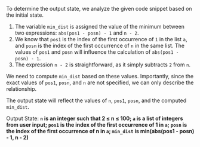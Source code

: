 To determine the output state, we analyze the given code snippet based on the initial state.

1. The variable `min_dist` is assigned the value of the minimum between two expressions: `abs(pos1 - posn) - 1` and `n - 2`.
2. We know that `pos1` is the index of the first occurrence of `1` in the list `a`, and `posn` is the index of the first occurrence of `n` in the same list. The values of `pos1` and `posn` will influence the calculation of `abs(pos1 - posn) - 1`.
3. The expression `n - 2` is straightforward, as it simply subtracts `2` from `n`.

We need to compute `min_dist` based on these values. Importantly, since the exact values of `pos1`, `posn`, and `n` are not specified, we can only describe the relationship.

The output state will reflect the values of `n`, `pos1`, `posn`, and the computed `min_dist`.

Output State: **`n` is an integer such that 2 ≤ n ≤ 100; `a` is a list of integers from user input; `pos1` is the index of the first occurrence of 1 in `a`; `posn` is the index of the first occurrence of n in `a`; `min_dist` is min(abs(pos1 - posn) - 1, n - 2)**